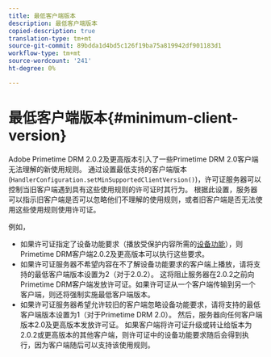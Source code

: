```yaml
---
title: 最低客户端版本
description: 最低客户端版本
copied-description: true
translation-type: tm+mt
source-git-commit: 89bdda1d4bd5c126f19ba75a819942df901183d1
workflow-type: tm+mt
source-wordcount: '241'
ht-degree: 0%

---
```



# 最低客户端版本{#minimum-client-version}

Adobe Primetime DRM 2.0.2及更高版本引入了一些Primetime DRM 2.0客户端无法理解的新使用规则。 通过设置最低支持的客户端版本(`HandlerConfiguration.setMinSupportedClientVersion()`)，许可证服务器可以控制当旧客户端遇到具有这些使用规则的许可证时其行为。 根据此设置，服务器可以指示旧客户端是否可以忽略他们不理解的使用规则，或者旧客户端是否无法使用这些使用规则使用许可证。

例如，

* 如果许可证指定了设备功能要求（播放受保护内容所需的[设备功能](../../../protecting-content/introduction/usage-rules/runtime-application-restrictions/device-capabilities.md)），则Primetime DRM客户端2.0.2及更高版本可以执行这些要求。
* 如果许可证服务器不希望内容在不了解设备功能要求的客户端上播放，请将支持的最低客户端版本设置为2（对于2.0.2）。 这将阻止服务器在2.0.2之前向Primetime DRM客户端发放许可证。如果许可证从一个客户端传输到另一个客户端，则还将强制实施最低客户端版本。
* 如果许可证服务器希望允许较旧的客户端忽略设备功能要求，请将支持的最低客户端版本设置为1（对于Primetime DRM 2.0）。 然后，服务器向任何客户端版本2.0及更高版本发放许可证。 如果客户端将许可证升级或转让给版本为2.0.2或更高版本的其他客户端，则许可证中的设备功能要求随后会得到执行，因为客户端随后可以支持该使用规则。

